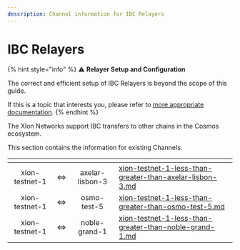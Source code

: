 ```yaml
---
description: Channel information for IBC Relayers
---
```


# IBC Relayers

{% hint style="info" %}
:warning: **Relayer Setup and Configuration**

The correct and efficient setup of IBC Relayers is beyond the scope of this guide.

If this is a topic that interests you, please refer to [more appropriate documentation](https://hermes.informal.systems/).
{% endhint %}

The XIon Networks support IBC transfers to other chains in the Cosmos ecosystem.

This section contains the information for existing Channels.



<table data-view="cards"><thead><tr><th align="center"></th><th align="center"></th><th align="center"></th><th data-hidden data-card-target data-type="content-ref"></th></tr></thead><tbody><tr><td align="center">xion-testnet-1</td><td align="center">&#x3C;=></td><td align="center">axelar-lisbon-3</td><td><a href="xion-testnet-1-less-than-greater-than-axelar-lisbon-3.md">xion-testnet-1-less-than-greater-than-axelar-lisbon-3.md</a></td></tr><tr><td align="center">xion-testnet-1</td><td align="center">&#x3C;=></td><td align="center">osmo-test-5</td><td><a href="xion-testnet-1-less-than-greater-than-osmo-test-5.md">xion-testnet-1-less-than-greater-than-osmo-test-5.md</a></td></tr><tr><td align="center">xion-testnet-1</td><td align="center">&#x3C;=></td><td align="center">noble-grand-1</td><td><a href="xion-testnet-1-less-than-greater-than-noble-grand-1.md">xion-testnet-1-less-than-greater-than-noble-grand-1.md</a></td></tr></tbody></table>

